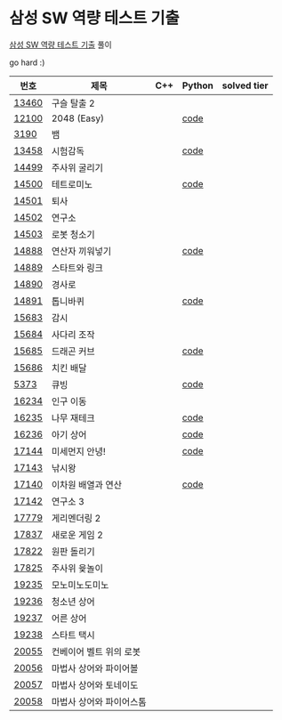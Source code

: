 # 삼성 SW 역량 테스트 기출

[삼성 SW 역량 테스트 기출](https://www.acmicpc.net/workbook/view/1152) 풀이

go hard :)

| 번호                                           | 제목               | C++ | Python                  | solved tier |
| ---------------------------------------------- | ------------------ | --- | ----------------------- | ----------- |
| [13460](https://www.acmicpc.net/problem/13460) | 구슬 탈출 2        |     |                         |             |
| [12100](https://www.acmicpc.net/problem/12100) | 2048 (Easy)        |     | [code](12100/12100.py)  |             |
| [3190](https://www.acmicpc.net/problem/3190)   | 뱀                 |     |                         |             |
| [13458](https://www.acmicpc.net/problem/13458) | 시험감독           |     | [code](13458/13458.py)  |             |
| [14499](https://www.acmicpc.net/problem/14499) | 주사위 굴리기      |     |                         |             |
| [14500](https://www.acmicpc.net/problem/14500) | 테트로미노         |     | [code](/14500/14500.py) |             |
| [14501](https://www.acmicpc.net/problem/14501) | 퇴사               |     |                         |             |
| [14502](https://www.acmicpc.net/problem/14502) | 연구소             |     |                         |             |
| [14503](https://www.acmicpc.net/problem/14503) | 로봇 청소기        |     |                         |             |
| [14888](https://www.acmicpc.net/problem/14888) | 연산자 끼워넣기    |     | [code](14888/14888.py)  |             |
| [14889](https://www.acmicpc.net/problem/14889) | 스타트와 링크      |     |                         |             |
| [14890](https://www.acmicpc.net/problem/14890) | 경사로             |     |                         |             |
| [14891](https://www.acmicpc.net/problem/14891) | 톱니바퀴           |     | [code](/14891/14891.py) |             |
| [15683](https://www.acmicpc.net/problem/15683) | 감시               |     |                         |             |
| [15684](https://www.acmicpc.net/problem/15684) | 사다리 조작        |     |                         |             |
| [15685](https://www.acmicpc.net/problem/15685) | 드래곤 커브        |     | [code](15685/15685.py)  |             |
| [15686](https://www.acmicpc.net/problem/15686) | 치킨 배달          |     |                         |             |
| [5373](https://www.acmicpc.net/problem/5373)   | 큐빙               |     | [code](/5373/5373.py)   |             |
| [16234](https://www.acmicpc.net/problem/16234) | 인구 이동          |     |                         |             |
| [16235](https://www.acmicpc.net/problem/16235) | 나무 재테크        |     | [code](16235/16235.py)  |             |
| [16236](https://www.acmicpc.net/problem/16236) | 아기 상어          |     | [code](16236/16236.py)  |             |
| [17144](https://www.acmicpc.net/problem/17144) | 미세먼지 안녕!     |     | [code](17144/17144.py)  |             |
| [17143](https://www.acmicpc.net/problem/17143) | 낚시왕             |     |                         |             |
| [17140](https://www.acmicpc.net/problem/17140) | 이차원 배열과 연산 |     | [code](17140/17140.py)  |             |
| [17142](https://www.acmicpc.net/problem/17142) | 연구소 3           |     |                         |             |
| [17779](https://www.acmicpc.net/problem/17779) | 게리멘더링 2       |     |                         |             |
| [17837](https://www.acmicpc.net/problem/17837) | 새로운 게임 2      |     |                         |             |
| [17822](https://www.acmicpc.net/problem/17822) | 원판 돌리기        |     |                         |             |
| [17825](https://www.acmicpc.net/problem/17825) | 주사위 윷놀이      |     |                         |             |
| [19235](https://www.acmicpc.net/problem/19235) | 모노미노도미노     |     |                         |             |
| [19236](https://www.acmicpc.net/problem/19236) | 청소년 상어        |     |                         |             |
| [19237](https://www.acmicpc.net/problem/19237) | 어른 상어             |     |                         |             |
| [19238](https://www.acmicpc.net/problem/19238) | 스타트 택시             |     |                         |             |
| [20055](https://www.acmicpc.net/problem/20055) | 컨베이어 벨트 위의 로봇             |     |                         |             |
| [20056](https://www.acmicpc.net/problem/20056) | 마법사 상어와 파이어볼            |     |                         |             |
| [20057](https://www.acmicpc.net/problem/20057) | 마법사 상어와 토네이도             |     |                         |             |
| [20058](https://www.acmicpc.net/problem/20058) |  마법사 상어와 파이어스톰             |     |                         |             |
